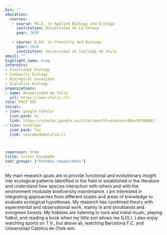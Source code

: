 ```yaml
---
bio: ""
education:
  courses:
   - course: Ph.D. in Applied Biology and Ecology
     institution: Universidad de La Serena
     year: 2019
     
   - course: B.Ed. in Chemistry and Biology
     year: 2010
     institution: Universidad de Santiago de Chile
email: ""
highlight_name: true
interests:
- Functional Ecology
- Community Ecology
- Biological Invasions
- Evolutive Ecology
organizations:
- name: Universidad de Talca
  url: https://www.utalca.cl/
role: POST DOC
social:
- icon: google-scholar
  icon_pack: ai
  link: https://scholar.google.es/citations?hl=es&user=BWox9YYAAAAJ
- icon: envelope
  icon_pack: fas
  link: vescobedo@utalca.cl



superuser: true
title: Victor Escobedo
user_groups: ["Postdoc researchers"]
---
```


My main research goals are to provide functional and evolutionary insight into ecological patterns identified in the field or established in the literature and understand how species interaction with others and with the environment modulate biodiversity maintenance. I am interested in integrating approaches from different scales and areas of knowledge to evaluate ecological hypotheses. My research has combined theory with experimental and observational work, mainly in arid shrublands and evergreen forests.
My hobbies are listening to rock and metal music, playing fútbol, and reading a book when my little son allows me (LOL). I also enjoy watching sports on T.V., but above all, watching Barcelona F.C. and Universidad Católica de Chile win.

